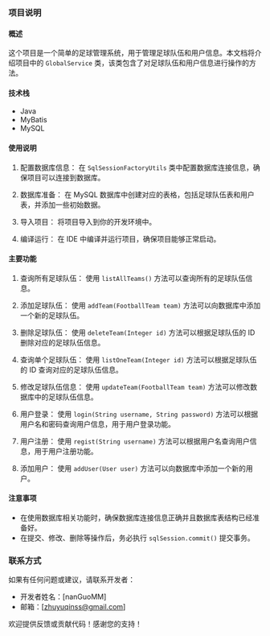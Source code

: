 ### 项目说明

#### 概述
这个项目是一个简单的足球管理系统，用于管理足球队伍和用户信息。本文档将介绍项目中的 `GlobalService` 类，该类包含了对足球队伍和用户信息进行操作的方法。

#### 技术栈
- Java
- MyBatis
- MySQL

#### 使用说明

1. 配置数据库信息：
   在 `SqlSessionFactoryUtils` 类中配置数据库连接信息，确保项目可以连接到数据库。

2. 数据库准备：
   在 MySQL 数据库中创建对应的表格，包括足球队伍表和用户表，并添加一些初始数据。

3. 导入项目：
   将项目导入到你的开发环境中。

4. 编译运行：
   在 IDE 中编译并运行项目，确保项目能够正常启动。

#### 主要功能

1. 查询所有足球队伍：
   使用 `listAllTeams()` 方法可以查询所有的足球队伍信息。

2. 添加足球队伍：
   使用 `addTeam(FootballTeam team)` 方法可以向数据库中添加一个新的足球队伍。

3. 删除足球队伍：
   使用 `deleteTeam(Integer id)` 方法可以根据足球队伍的 ID 删除对应的足球队伍信息。

4. 查询单个足球队伍：
   使用 `listOneTeam(Integer id)` 方法可以根据足球队伍的 ID 查询对应的足球队伍信息。

5. 修改足球队伍信息：
   使用 `updateTeam(FootballTeam team)` 方法可以修改数据库中的足球队伍信息。

6. 用户登录：
   使用 `login(String username, String password)` 方法可以根据用户名和密码查询用户信息，用于用户登录功能。

7. 用户注册：
   使用 `regist(String username)` 方法可以根据用户名查询用户信息，用于用户注册功能。

8. 添加用户：
   使用 `addUser(User user)` 方法可以向数据库中添加一个新的用户。

#### 注意事项

- 在使用数据库相关功能时，确保数据库连接信息正确并且数据库表结构已经准备好。
- 在提交、修改、删除等操作后，务必执行 `sqlSession.commit()` 提交事务。

### 联系方式

如果有任何问题或建议，请联系开发者：
- 开发者姓名：[nanGuoMM]
- 邮箱：[zhuyuqinss@gmail.com]

欢迎提供反馈或贡献代码！感谢您的支持！